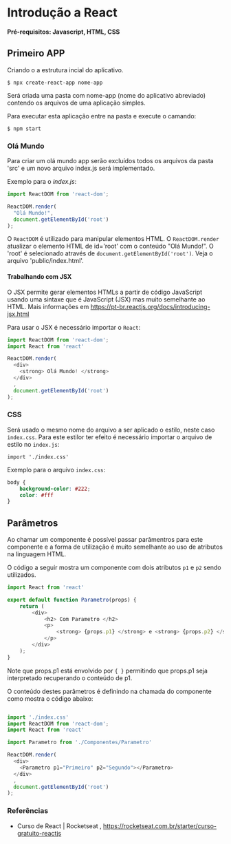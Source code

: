 # Introdução a React
**Pré-requisitos: Javascript, HTML, CSS** 

## Primeiro APP 

Criando o a estrutura incial do aplicativo. 
```
$ npx create-react-app nome-app
```
Será criada uma pasta com nome-app (nome do aplicativo abreviado) contendo os arquivos de uma aplicação simples.   

Para executar esta aplicação entre na pasta e execute o camando: 
``` 
$ npm start
``` 

### Olá Mundo 

Para criar um olá mundo app serão excluídos todos os arquivos da pasta 'src' e um novo arquivo index.js será implementado. 

Exemplo para o *index.js*: 
```javascript
import ReactDOM from 'react-dom';

ReactDOM.render(
  "Olá Mundo!",
  document.getElementById('root')
);
```

O `ReactDOM` é utilizado para manipular elementos HTML. O `ReactDOM.render` atualizar o elemento HTML de id='root' com o conteúdo "Olá Mundo!". O 'root' é selecionado através de `document.getElementById('root')`. Veja o arquivo 'public/index.html'. 

#### Trabalhando com JSX

O JSX permite gerar elementos HTMLs a partir de código JavaScript usando uma sintaxe que é JavaScript (JSX) mas muito semelhante ao HTML. Mais informações em https://pt-br.reactjs.org/docs/introducing-jsx.html  

Para usar o JSX é necessário importar o `React`: 
```javascript
import ReactDOM from 'react-dom';
import React from 'react'

ReactDOM.render(
  <div>
    <strong> Olá Mundo! </strong>
  </div>
  ,
  document.getElementById('root')
);
``` 

### CSS 

Será usado o mesmo nome do arquivo a ser aplicado o estilo, neste caso `index.css`. Para este estilor ter efeito é necessário importar o arquivo de estilo no `index.js`: 
```
import './index.css'
```

Exemplo para o arquivo `index.css`:
```css 
body {
    background-color: #222;
    color: #fff 
}
``` 


## Parâmetros 

Ao chamar um componente é possível passar parâmentros para este componente e a forma de utilização é muito semelhante ao uso de atributos na linguagem HTML. 

O código a seguir mostra um componente com dois atributos `p1` e `p2` sendo utilizados. 
```javascript 
import React from 'react' 

export default function Parametro(props) {
    return (
        <div> 
            <h2> Com Parametro </h2>
            <p> 
                <strong> {props.p1} </strong> e <strong> {props.p2} </strong>     
            </p> 
        </div>
    );
}
``` 
Note que props.p1 está envolvido por `{ }` permitindo que props.p1 seja interpretado recuperando o conteúdo de p1.  

O conteúdo destes parâmetros é definindo na chamada do componente como mostra o código abaixo: 
```javascript

import './index.css'
import ReactDOM from 'react-dom';
import React from 'react'

import Parametro from './Componentes/Parametro'

ReactDOM.render(
  <div>
    <Parametro p1="Primeiro" p2="Segundo"></Parametro>
  </div>
  ,
  document.getElementById('root')
);
```

### Referências
* Curso de React | Rocketseat , https://rocketseat.com.br/starter/curso-gratuito-reactjs
